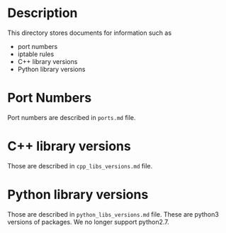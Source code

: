 # Description
This directory stores documents for information such as
* port numbers
* iptable rules
* C++ library versions
* Python library versions

# Port Numbers
Port numbers are described in `ports.md` file.

# C++ library versions
Those are described in `cpp_libs_versions.md` file.

# Python library versions
Those are described in `python_libs_versions.md` file. These are python3
versions of packages. We no longer support python2.7.
